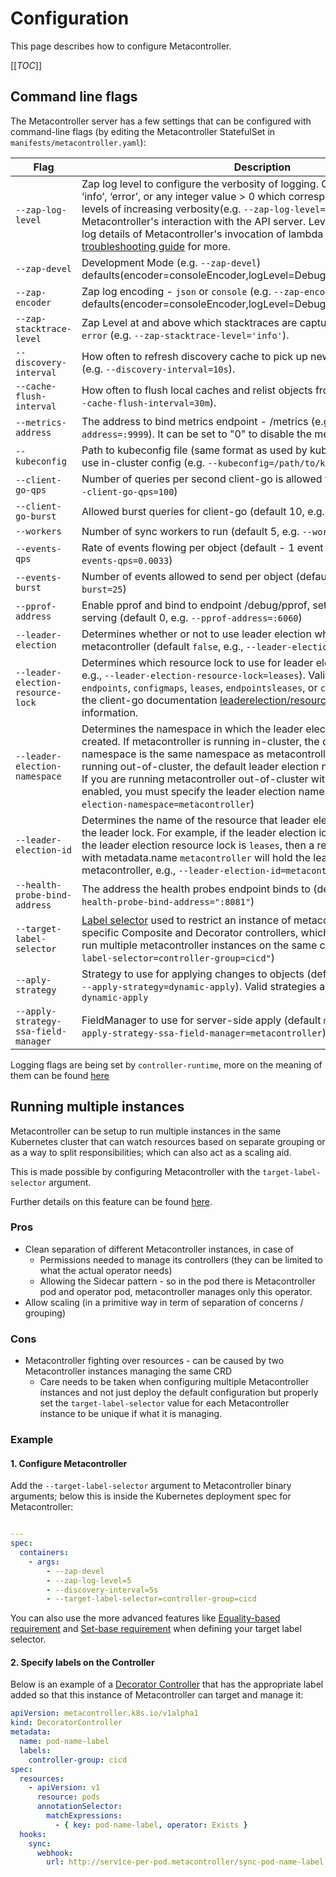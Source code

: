 # Configuration

This page describes how to configure Metacontroller.

[[_TOC_]]

## Command line flags

The Metacontroller server has a few settings that can be configured
with command-line flags (by editing the Metacontroller StatefulSet
in `manifests/metacontroller.yaml`):

| Flag                                 | Description                                                                                                                                                                                                                                                                                                                                                                                                                                                                                  |
| ------------------------------------ | -------------------------------------------------------------------------------------------------------------------------------------------------------------------------------------------------------------------------------------------------------------------------------------------------------------------------------------------------------------------------------------------------------------------------------------------------------------------------------------------- |
| `--zap-log-level`                    | Zap log level to configure the verbosity of logging. Can be one of ‘debug’, ‘info’, ‘error’, or any integer value > 0 which corresponds to custom debug levels of increasing verbosity(e.g. `--zap-log-level=5`). Level 4 logs Metacontroller's interaction with the API server. Levels 5 and up additionally log details of Metacontroller's invocation of lambda hooks. See the [troubleshooting guide](./troubleshooting.md) for more.                                                    |
| `--zap-devel`                        | Development Mode (e.g. `--zap-devel`) defaults(encoder=consoleEncoder,logLevel=Debug,stackTraceLevel=Warn).                                                                                                                                                                                                                                                                                                                                                                                  |
| `--zap-encoder`                      | Zap log encoding - `json` or `console` (e.g. `--zap-encoder='json'`) defaults(encoder=consoleEncoder,logLevel=Debug,stackTraceLevel=Warn).                                                                                                                                                                                                                                                                                                                                                   |
| `--zap-stacktrace-level`             | Zap Level at and above which stacktraces are captured - one of `info` or `error` (e.g. `--zap-stacktrace-level='info'`).                                                                                                                                                                                                                                                                                                                                                                     |
| `--discovery-interval`               | How often to refresh discovery cache to pick up newly-installed resources (e.g. `--discovery-interval=10s`).                                                                                                                                                                                                                                                                                                                                                                                 |
| `--cache-flush-interval`             | How often to flush local caches and relist objects from the API server (e.g. `--cache-flush-interval=30m`).                                                                                                                                                                                                                                                                                                                                                                                  |
| `--metrics-address`                  | The address to bind metrics endpoint - /metrics (e.g. `--metrics-address=:9999`). It can be set to "0" to disable the metrics serving.                                                                                                                                                                                                                                                                                                                                                       |
| `--kubeconfig`                       | Path to kubeconfig file (same format as used by kubectl); if not specified, use in-cluster config (e.g. `--kubeconfig=/path/to/kubeconfig`).                                                                                                                                                                                                                                                                                                                                                 |
| `--client-go-qps`                    | Number of queries per second client-go is allowed to make (default 5, e.g. `--client-go-qps=100`)                                                                                                                                                                                                                                                                                                                                                                                            |
| `--client-go-burst`                  | Allowed burst queries for client-go (default 10, e.g. `--client-go-burst=200`)                                                                                                                                                                                                                                                                                                                                                                                                               |
| `--workers`                          | Number of sync workers to run (default 5, e.g. `--workers=100`)                                                                                                                                                                                                                                                                                                                                                                                                                              |
| `--events-qps`                       | Rate of events flowing per object (default - 1 event per 5 minutes, e.g. `--events-qps=0.0033`)                                                                                                                                                                                                                                                                                                                                                                                              |
| `--events-burst`                     | Number of events allowed to send per object (default 25, e.g. `--events-burst=25`)                                                                                                                                                                                                                                                                                                                                                                                                           |
| `--pprof-address`                    | Enable pprof and bind to endpoint /debug/pprof, set to 0 to disable pprof serving (default 0, e.g. `--pprof-address=:6060`)                                                                                                                                                                                                                                                                                                                                                                  |
| `--leader-election`                  | Determines whether or not to use leader election when starting metacontroller (default `false`, e.g., `--leader-election`)                                                                                                                                                                                                                                                                                                                                                                   |
| `--leader-election-resource-lock`    | Determines which resource lock to use for leader election (default `leases`, e.g., `--leader-election-resource-lock=leases`). Valid resource locks are `endpoints`, `configmaps`, `leases`, `endpointsleases`, or `configmapsleases`. See the client-go documentation [leaderelection/resourcelock](https://pkg.go.dev/k8s.io/client-go/tools/leaderelection/resourcelock#pkg-constants) for additional information.                                                                         |
| `--leader-election-namespace`        | Determines the namespace in which the leader election resource will be created. If metacontroller is running in-cluster, the default leader election namespace is the same namespace as metacontroller. If metacontroller is running out-of-cluster, the default leader election namespace is undefined. If you are running metacontroller out-of-cluster with leader election enabled, you must specify the leader election namespace. (e.g., `--leader-election-namespace=metacontroller`) |
| `--leader-election-id`               | Determines the name of the resource that leader election will use for holding the leader lock. For example, if the leader election id is `metacontroller` and the leader election resource lock is `leases`, then a resource of kind `leases` with metadata.name `metacontroller` will hold the leader lock. (default metacontroller, e.g., `--leader-election-id=metacontroller`)                                                                                                           |
| `--health-probe-bind-address`        | The address the health probes endpoint binds to (default ":8081", e.g., `--health-probe-bind-address=":8081"`)                                                                                                                                                                                                                                                                                                                                                                               |
| `--target-label-selector`            | [Label selector](https://kubernetes.io/docs/concepts/overview/working-with-objects/labels/#label-selectors) used to restrict an instance of metacontroller to manage specific Composite and Decorator controllers, which enables the ability to run multiple metacontroller instances on the same cluster (e.g. `--target-label-selector=controller-group=cicd"`)                                                                                                                            |
| `--aply-strategy`                    | Strategy to use for applying changes to objects (default `dynamic-apply`, e.g., `--apply-strategy=dynamic-apply`). Valid strategies are `server-side-apply`, `dynamic-apply`                                                                                                                                                                                                                                                                                                                 |
| `--apply-strategy-ssa-field-manager` | FieldManager to use for server-side apply (default `metacontroller`, e.g., `--apply-strategy-ssa-field-manager=metacontroller`)                                                                                                                                                                                                                                                                                                                                                              |

Logging flags are being set by `controller-runtime`, more on the meaning of them can be found [here](https://sdk.operatorframework.io/docs/building-operators/golang/references/logging/#overview)

## Running multiple instances

Metacontroller can be setup to run multiple instances in the same Kubernetes cluster that can watch resources based on separate grouping or as a way to split responsibilities; which can also act as a scaling aid.

This is made possible by configuring Metacontroller with the `target-label-selector` argument.

Further details on this feature can be found [here](https://github.com/metacontroller/metacontroller/issues/218).

### Pros

- Clean separation of different Metacontroller instances, in case of
  - Permissions needed to manage its controllers (they can be limited to what the actual operator needs)
  - Allowing the Sidecar pattern - so in the pod there is Metacontroller pod and operator pod, metacontroller manages only this operator.
- Allow scaling (in a primitive way in term of separation of concerns / grouping)

### Cons

- Metacontroller fighting over resources - can be caused by two Metacontroller instances managing the same CRD
  - Care needs to be taken when configuring multiple Metacontroller instances and not just deploy the default configuration but properly set the `target-label-selector` value for each Metacontroller instance to be unique if what it is managing.

### Example

#### 1. Configure Metacontroller

Add the `--target-label-selector` argument to Metacontroller binary arguments; below this is inside the Kubernetes deployment spec for Metacontroller:

```yaml

---
spec:
  containers:
    - args:
        - --zap-devel
        - --zap-log-level=5
        - --discovery-interval=5s
        - --target-label-selector=controller-group=cicd
```

You can also use the more advanced features like [Equality-based requirement](https://kubernetes.io/docs/concepts/overview/working-with-objects/labels/#equality-based-requirement) and [Set-base requirement](https://kubernetes.io/docs/concepts/overview/working-with-objects/labels/#set-based-requirement) when defining your target label selector.

#### 2. Specify labels on the Controller

Below is an example of a [Decorator Controller](https://metacontroller.github.io/metacontroller/api/decoratorcontroller.html) that has the appropriate label added so that this instance of Metacontroller can target and manage it:

```yaml
apiVersion: metacontroller.k8s.io/v1alpha1
kind: DecoratorController
metadata:
  name: pod-name-label
  labels:
    controller-group: cicd
spec:
  resources:
    - apiVersion: v1
      resource: pods
      annotationSelector:
        matchExpressions:
          - { key: pod-name-label, operator: Exists }
  hooks:
    sync:
      webhook:
        url: http://service-per-pod.metacontroller/sync-pod-name-label
```

